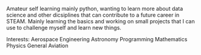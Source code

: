 Amateur self learning mainly python, wanting to learn more about data science and other dicsiplines that can contribute to
a future career in STEAM. Mainly learning the basics and working on small projects that I can use to challenge myself and
learn new things. 

Interests:
Aerospace Engineering
Astronomy
Programming
Mathematics
Physics
General Aviation
